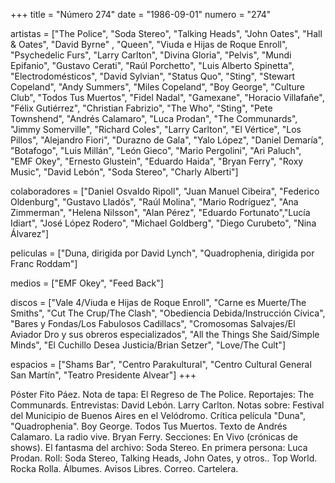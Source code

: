 +++
title = "Número 274"
date = "1986-09-01"
numero = "274"

artistas = ["The Police", "Soda Stereo", "Talking Heads", "John Oates", "Hall & Oates", "David Byrne" , "Queen", "Viuda e Hijas de Roque Enroll", "Psychedelic Furs", "Larry Carlton", "Divina Gloria", "Pelvis", "Mundi Epifanio", "Gustavo Cerati", "Raúl Porchetto", "Luis Alberto Spinetta", "Electrodomésticos", "David Sylvian", "Status Quo", "Sting", "Stewart Copeland", "Andy Summers", "Miles Copeland", "Boy George", "Culture Club", "Todos Tus Muertos", "Fidel Nadal", "Gamexane", "Horacio Villafañe", "Félix Gutiérrez", "Christian Fabrizio", "The Who", "Sting", "Pete Townshend", "Andrés Calamaro", "Luca Prodan", "The Communards", "Jimmy Somerville", "Richard Coles", "Larry Carlton", "El Vértice", "Los Pillos", "Alejandro Fiori", "Durazno de Gala", "Yalo López", "Daniel Demaría", "Botafogo", "Luis Millán", "León Gieco", "Mario Pergolini", "Ari Paluch", "EMF Okey", "Ernesto Glustein", "Eduardo Haida", "Bryan Ferry", "Roxy Music", "David Lebón", "Soda Stereo", "Charly Alberti"]

colaboradores = ["Daniel Osvaldo Ripoll", "Juan Manuel Cibeira", "Federico Oldenburg", "Gustavo Lladós", "Raúl Molina", "Mario Rodríguez", "Ana Zimmerman", "Helena Nilsson", "Alan Pérez", "Eduardo Fortunato","Lucía Idiart", "José López Rodero", "Michael Goldberg", "Diego Curubeto", "Nina Álvarez"]

peliculas = ["Duna, dirigida por David Lynch", "Quadrophenia, dirigida por Franc Roddam"]

medios = ["EMF Okey", "Feed Back"]

discos = ["Vale 4/Viuda e Hijas de Roque Enroll", "Carne es Muerte/The Smiths", "Cut The Crup/The Clash", "Obediencia Debida/Instrucción Cívica", "Bares y Fondas/Los Fabulosos Cadillacs", "Cromosomas Salvajes/El Aviador Dro y sus obreros especializados", "All the Things She Said/Simple Minds", "El Cuchillo Desea Justicia/Brian Setzer", "Love/The Cult"]

espacios = ["Shams Bar", "Centro Parakultural", "Centro Cultural General San Martín", "Teatro Presidente Alvear"]
+++

Póster Fito Páez. 
Nota de tapa: 
El Regreso de The Police. 
Reportajes:
The Communards. 
Entrevistas:
David Lebón. Larry Carlton.
Notas sobre:
Festival del Municipio de Buenos Aires en el Velódromo. 
Crítica película "Duna", "Quadrophenia".
Boy George. 
Todos Tus Muertos.
Texto de Andrés Calamaro. 
La radio vive.
Bryan Ferry. 
Secciones:
En Vivo (crónicas de shows).
El fantasma del archivo: Soda Stereo.
En primera persona: Luca Prodan. 
Roll: Soda Stereo, Talking Heads, John Oates, y otros.. 
Top World. Rocka Rolla. Álbumes. Avisos Libres. Correo. Cartelera. 
